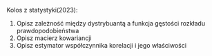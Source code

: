 Kolos z statystyki(2023):

1. Opisz zależność między dystrybuantą a funkcja gęstości rozkładu prawdopodobieństwa
2. Opisz macierz kowariancji
3. Opisz estymator współczynnika korelacji i jego właściwości

